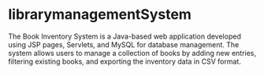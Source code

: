 # librarymanagementSystem
The Book Inventory System is a Java-based web application developed using JSP pages,  Servlets, and MySQL for database management. The system allows users to manage a  collection of books by adding new entries, filtering existing books, and exporting the inventory  data in CSV format. 
